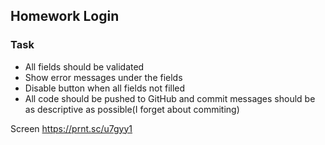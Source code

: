 ## Homework Login 

### Task 
  * All fields should be validated <br />
  * Show error messages under the fields <br />
  * Disable button when all fields not filled <br />
  * All code should be pushed to GitHub and commit messages should be as descriptive as
possible(I forget about commiting) <br />
 
 Screen https://prnt.sc/u7gyy1
